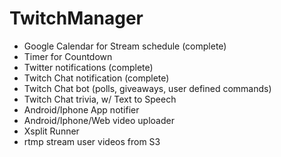 # TwitchManager
- Google Calendar for Stream schedule (complete)
- Timer for Countdown
- Twitter notifications (complete)
- Twitch Chat notification (complete)
- Twitch Chat bot (polls, giveaways, user defined commands)
- Twitch Chat trivia, w/ Text to Speech
- Android/Iphone App notifier
- Android/Iphone/Web video uploader
- Xsplit Runner
- rtmp stream user videos from S3

